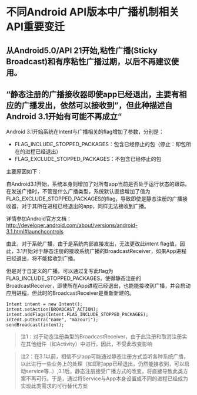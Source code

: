 # 不同Android API版本中广播机制相关API重要变迁

## 从Android5.0/API 21开始,粘性广播(Sticky Broadcast)和有序粘性广播过期，以后不再建议使用。

## “静态注册的广播接收器即使app已经退出，主要有相应的广播发出，依然可以接收到”，但此种描述自Android 3.1开始有可能不再成立“

Android 3.1开始系统在Intent与广播相关的flag增加了参数，分别是：
- FLAG_INCLUDE_STOPPED_PACKAGES：包含已经停止的包（停止：即包所在的进程已经退出）
- FLAG_EXCLUDE_STOPPED_PACKAGES：不包含已经停止的包

主要原因如下：

自Android3.1开始，系统本身则增加了对所有app当前是否处于运行状态的跟踪。在发送广播时，不管是什么广播类型，系统默认直接增加了值为FLAG_EXCLUDE_STOPPED_PACKAGES的flag，导致即使是静态注册的广播接收器，对于其所在进程已经退出的app，同样无法接收到广播。

详情参加Android官方文档：http://developer.android.com/about/versions/android-3.1.html#launchcontrols

由此，对于系统广播，由于是系统内部直接发出，无法更改此intent flag值，因此，3.1开始对于静态注册的接收系统广播的BroadcastReceiver，如果App进程已经退出，将不能接收到广播。

但是对于自定义的广播，可以通过复写此flag为FLAG_INCLUDE_STOPPED_PACKAGES，使得静态注册的BroadcastReceiver，即使所在App进程已经退出，也能能接收到广播，并会启动应用进程，但此时的BroadcastReceiver是重新新建的。

```
Intent intent = new Intent();
intent.setAction(BROADCAST_ACTION);
intent.addFlags(Intent.FLAG_INCLUDE_STOPPED_PACKAGES);
intent.putExtra("name", "mazouri");
sendBroadcast(intent);
```

> 注1：对于动态注册类型的BroadcastReceiver，由于此注册和取消注册实在其他组件（如Activity）中进行，因此，不受此改变影响

> 注2：在3.1以前，相信不少app可能通过静态注册方式监听各种系统广播，以此进行一些业务上的处理（如即时app已经退出，仍然能接收到，可以启动service等..）,3.1后，静态注册接受广播方式的改变，将直接导致此类方案不再可行。于是，通过将Service与App本身设置成不同的进程已经成为实现此类需求的可行替代方案




